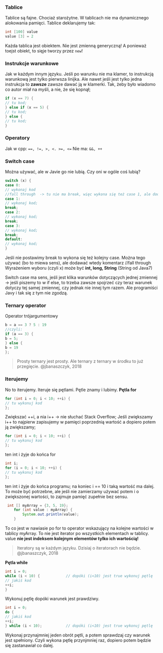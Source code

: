 ### Tablice
Tablice są fajne. Chociaż starożytne.
W tablicach nie ma dynamicznego alokowania pamięci.
Tablice deklarujemy tak:

```JAVA
int [100] value
value [3] = 2
```

Każda tablica jest obiektem. Nie jest zmienną generyczną!
A ponieważ toejst obiekt, to sięje tworzy przez `new`!

### Instrukcje warunkowe
Jak w każdym innym języku. Jeśli po warunku nie ma klamer, to instrukcją warunkową jest tylko pierwsza linijka. Ale nawet jeśli jest tylko jedna instrukcja to **zawsze** zawsze dawać ją w klamerki. Tak, żeby było wiadomo co autor miał na myśli, a nie, że się kopnął;

```JAVA
if (x == 7) {
// tu kod;
} else if (x == 5) {
// tu kod;
} else {
// tu kod;
}
```

### Operatory

Jak w cpp: `==, !=, >, <. >=, <=`
Nie ma: `&&, ++`

### Switch case
Można używać, ale w Javie go nie lubią. Czy oni w ogóle coś lubią?

```JAVA
switch (x) {
case 0:
// wykonaj kod
//fall through  -> tu nie ma break, więc wykona się też case 1, ale dodawać komentarz
case 1:
// wykonaj kod;
break;
case 2:
// wykonaj kod;
break;
case 3:
// wykonaj kod;
break;
default:
// wykonaj kod;
}
```

Jeśli nie postawimy break to wykona się też kolejny case.
Można tego używać (bo to miewa sens), ale dodawać wtedy komentarz //fall through
Wyrażeniem wyboru (czyli x) może być **int, long, String** (String od Java7)

Switch case ma sens, jeśli jest klika warunków dotyczących jednej zmiennej -> jeśli piszemy to w if else, to trzeba zawsze spojrzeć czy teraz warunek dotyczy tej samej zmiennej, czy jednak nie innej tym razem.
Ale programiści Javy i tak się z tym nie zgodzą.

### Ternary operator
Operator trójargumentowy
```JAVA
b = a == 3 ? 5 : 19
//czyli:
if (a == 3) {
b = 5;
} else {
b = 19
};
```
> Prosty ternary jest prosty. Ale ternary z ternary w środku to już przegięcie.
@jbanaszczyk, 2018

### Iterujemy
No to iterujemy.
Iteruje się pętlami.
Pętle znamy i lubimy.
**Pętla for**

```Java
for (int i = 0; i < 10; ++i) {
// tu wykonuj kod
};
```
Zwiększać ++i, a nia i++ -> nie słuchać Stack Overflow;
Jeśli zwiększamy i++ to najpierw zapisujemy w pamięci poprzednią wartość a dopiero potem ją zwiększamy;


```Java
for (int i = 0; i < 10; ++i) {
// tu wykonuj kod
};
```
ten int i żyje do końca for

```Java
int i;
for (i = 0; i < 10; ++i) {
// tu wykonuj kod
};
```
ten int i żyje do końca programu; na koniec i == 10 i taką wartość ma dalej.
To może być potrzebne, ale jeśli nie zamierzamy używać potem i o zwiększonej wartości, to zajmuje pamięć zupełnie bez sensu.

```JAVA
 int [] myArray = {3, 5, 19};
    for (int value : myArray) {
        System.out.println(value);
    }
```
To co jest w nawiasie po for to operator wskazujący na kolejne wartości w tablicy myArray.
To nie jest iterator po wszystkich elementach w tablicy.
value **nie jest indeksem kolejnym elementów tylko ich wartością!**

>Iteratory są w każdym języku. Dzisiaj o iteratorach nie będzie.
@jbanaszczyk, 2018

**Pętla while**
```JAVA
int i = 0;
while (i < 10) {            // dopóki (i<10) jest true wykonuj pętlę
// jakiś kod
++i;
}
```
Wykonuj pętlę dopóki warunek jest prawdziwy.

```JAVA
int i = 0;
do {
// jakiś kod
++i;
} while (i < 10);           // dopóki (i<10) jest true wykonuj pętlę
```
Wykonaj przynajmniej jeden obrót pętli, a potem sprawdzaj czy warunek jest spełniony.
Czyli wykona pętlę przynjmniej raz,  dopiero potem będzie się zastanawiał co dalej.
